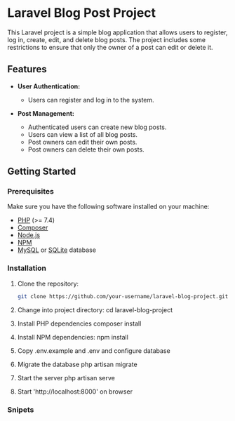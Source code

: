 # Laravel Blog Post Project

This Laravel project is a simple blog application that allows users to register, log in, create, edit, and delete blog posts. The project includes some restrictions to ensure that only the owner of a post can edit or delete it.

## Features

-   **User Authentication:**

    -   Users can register and log in to the system.

-   **Post Management:**
    -   Authenticated users can create new blog posts.
    -   Users can view a list of all blog posts.
    -   Post owners can edit their own posts.
    -   Post owners can delete their own posts.

## Getting Started

### Prerequisites

Make sure you have the following software installed on your machine:

-   [PHP](https://www.php.net/) (>= 7.4)
-   [Composer](https://getcomposer.org/)
-   [Node.js](https://nodejs.org/)
-   [NPM](https://www.npmjs.com/)
-   [MySQL](https://www.mysql.com/) or [SQLite](https://www.sqlite.org/) database

### Installation

1. Clone the repository:

    ```bash
    git clone https://github.com/your-username/laravel-blog-project.git

    ```

2. Change into project directory:
   cd laravel-blog-project

3. Install PHP dependencies
   composer install

4. Install NPM dependencies:
   npm install

5. Copy .env.example and .env and configure database

6. Migrate the database
   php artisan migrate

7. Start the server
   php artisan serve

8. Start 'http://localhost:8000' on browser

### Snipets
